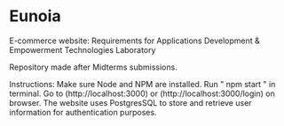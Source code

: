 # Eunoia
E-commerce website: Requirements for Applications Development & Empowerment Technologies Laboratory

Repository made after Midterms submissions.

Instructions:
Make sure Node and NPM are installed.
Run " npm start " in terminal.
Go to (http://localhost:3000) or (http://localhost:3000/login) on browser.
The website uses PostgresSQL to store and retrieve user information for authentication purposes.

